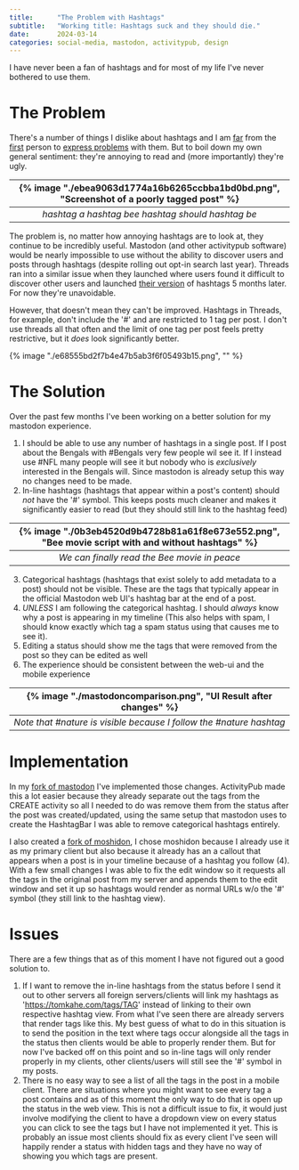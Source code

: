 ```yaml
---
title:      "The Problem with Hashtags"
subtitle:	"Working title: Hashtags suck and they should die."
date:       2024-03-14 
categories: social-media, mastodon, activitypub, design
---
```

I have never been a fan of hashtags and for most of my life I've never bothered to use them.

# The Problem

 There's a number of things I dislike about hashtags and I am [far](https://medium.com/endless/an-open-letter-to-people-who-use-hashtags-89fb7694c97e) from the [first](https://markwyner.medium.com/hashtag-accessibility-by-everyone-for-everyone-298667b2d891) person to  [express problems](https://medium.com/chris-messina/the-problem-with-the-problems-with-hashtags-35d4ba29b04d) with them. But to boil down my own general sentiment: they're annoying to read and (more importantly) they're ugly.

| {% image "./ebea9063d1774a16b6265ccbba1bd0bd.png", "Screenshot of a poorly tagged post" %} |
| :--: |
| *hashtag a hashtag bee hashtag should hashtag be* |

The problem is, no matter how annoying hashtags are to look at, they continue to be incredibly useful. Mastodon (and other activitypub software) would be nearly impossible to use without the ability to discover users and posts through hashtags (despite rolling out opt-in search last year). Threads ran into a similar issue when they launched where users found it difficult to discover other users and launched [their version](https://www.theverge.com/2023/12/7/23992357/threads-hashtags-tags) of hashtags 5 months later. For now they're unavoidable. 

However, that doesn't mean they can't be improved. Hashtags in Threads, for example, don't include the '#' and are restricted to 1 tag per post. I don't use threads all that often and the limit of one tag per post feels pretty restrictive, but it *does* look significantly better. 

{% image "./e68555bd2f7b4e47b5ab3f6f05493b15.png", "" %}

# The Solution
Over the past few months I've been working on a better solution for my mastodon experience. 

1. I should be able to use any number of hashtags in a single post. If I post about the Bengals with #Bengals very few people wil see it. If I instead use #NFL many people will see it but nobody who is *exclusively* interested in the Bengals will. Since mastodon is already setup this way no changes need to be made.
2. In-line hashtags (hashtags that appear within a post's content) should *not* have the '#' symbol. This keeps posts much cleaner and makes it significantly easier to read (but they should still link to the hashtag feed)

| {% image "./0b3eb4520d9b4728b81a61f8e673e552.png", "Bee movie script with and without hashtags" %} |
| :--: |
| *We can finally read the Bee movie in peace* |

3. Categorical hashtags (hashtags that exist solely to add metadata to a post) should not be visible. These are the tags that typically appear in the official Mastodon web UI's hashtag bar at the end of a post.
4. *UNLESS* I am following the categorical hashtag. I should *always* know why a post is appearing in my timeline (This also helps with spam, I should know exactly which tag a spam status using that causes me to see it).
5. Editing a status should show me the tags that were removed from the post so they can be edited as well
6. The experience should be consistent between the web-ui and the mobile experience

| {% image "./mastodoncomparison.png", "UI Result after changes" %} |
| :--: |
| *Note that #nature is visible because I follow the #nature hashtag* |

# Implementation

In my [fork of mastodon](https://github.com/TomCasavant/mastodon) I've implemented those changes. ActivityPub made this a lot easier because they already separate out the tags from the CREATE activity so all I needed to do was remove them from the status after the post was created/updated, using the same setup that mastodon uses to create the HashtagBar I was able to remove categorical hashtags entirely. 

I also created a [fork of moshidon](https://github.com/TomCasavant/moshidon), I chose moshidon because I already use it as my primary client but also because it already has an a callout that appears when a post is in your timeline because of a hashtag you follow (4). With a few small changes I was able to fix the edit window so it requests all the tags in the original post from my server and appends them to the edit window and set it up so hashtags would render as normal URLs w/o the '#' symbol (they still link to the hashtag view). 

# Issues

There are a few things that as of this moment I have not figured out a good solution to.
1. If I want to remove the in-line hashtags from the status before I send it out to other servers all foreign servers/clients will link my hashtags as 'https://tomkahe.com/tags/TAG' instead of linking to their own respective hashtag view. From what I've seen there are already servers that render tags like this. My best guess of what to do in this situation is to send the position in the text where tags occur alongside all the tags in the status then clients would be able to properly render them. But for now I've backed off on this point and so in-line tags will only render properly in my clients, other clients/users will still see the '#' symbol in my posts.
2. There is no easy way to see a list of all the tags in the post in a mobile client. There are situations where you might want to see every tag a post contains and as of this moment the only way to do that is open up the status in the web view. This is not a difficult issue to fix, it would just involve modifying the client to have a dropdown view on every status you can click to see the tags but I have not implemented it yet. This is probably an issue most clients should fix as every client I've seen will happily render a status with hidden tags and they have no way of showing you which tags are present. 
